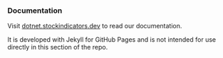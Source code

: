 ### Documentation

Visit [dotnet.stockindicators.dev](https://dotnet.stockindicators.dev) to read our documentation.

It is developed with Jekyll for GitHub Pages and is not intended for use directly in this section of the repo. 
